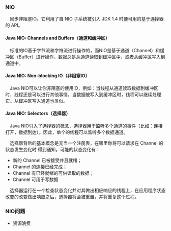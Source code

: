 ### NIO
&ensp;&ensp;同步非阻塞IO。它利用了自 NIO 子系统被引入 JDK 1.4 时便可用的基于选择器的 API。

#### Java NIO: Channels and Buffers（通道和缓冲区）
&ensp;&ensp;标准的IO基于字节流和字符流进行操作的，而NIO是基于通道（Channel）和缓冲区（Buffer）进行操作，数据总是从通道读取到缓冲区中，或者从缓冲区写入到通道中。

#### Java NIO: Non-blocking IO（非阻塞IO）

&ensp;&ensp;Java NIO可以让你非阻塞的使用IO，例如：当线程从通道读取数据到缓冲区时，线程还是可以进行其他事情。当数据被写入到缓冲区时，线程可以继续处理它。从缓冲区写入通道也类似。

#### Java NIO: Selectors（选择器）

&ensp;&ensp;Java NIO引入了选择器的概念，选择器用于监听多个通道的事件（比如：连接打开，数据到达）。因此，单个的线程可以监听多个数据通道。


&ensp;&ensp;选择器背后的基本概念是充当一个注册表，在哪里你将可以请求在 Channel 的状态发生变化时
得到通知。可能的状态变化有：

* 新的 Channel 已被接受并且就绪；
* Channel 的连接已经完成；
* Channel 有已经就绪的可供读取的数据；
* Channel 可用于写数据

&ensp;&ensp;选择器运行在一个检查状态变化并对其做出相应响应的线程上，在应用程序状态改变的改变做出响应之后，选择器将会被重置，并将重复这个过程。

### NIO问题

* 资源浪费


